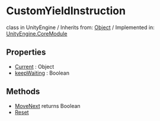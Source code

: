 # CustomYieldInstruction
class in UnityEngine
 / Inherits from: <a href="https://docs.unity3d.com/6000.1/Documentation/ScriptReference/Object.html">Object</a> / Implemented in: <a href="https://docs.unity3d.com/6000.1/Documentation/ScriptReference/UnityEngine.CoreModule.html">UnityEngine.CoreModule</a>

## Properties
- <a href="https://docs.unity3d.com/6000.1/Documentation/ScriptReference/CustomYieldInstruction-Current.html">Current</a> : Object
- <a href="https://docs.unity3d.com/6000.1/Documentation/ScriptReference/CustomYieldInstruction-keepWaiting.html">keepWaiting</a> : Boolean

## Methods
- <a href="https://docs.unity3d.com/6000.1/Documentation/ScriptReference/CustomYieldInstruction.MoveNext.html">MoveNext</a> returns Boolean
- <a href="https://docs.unity3d.com/6000.1/Documentation/ScriptReference/CustomYieldInstruction.Reset.html">Reset</a>
